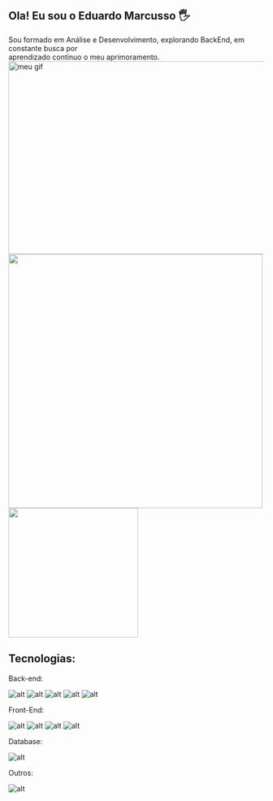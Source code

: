 ## Ola! Eu sou o Eduardo Marcusso 🖐

<span align="center"> 
    Sou formado em Análise e Desenvolvimento, explorando BackEnd, em constante busca por <br>aprendizado contínuo o meu aprimoramento.
</span>

<img src="https://i.gifer.com/origin/66/66887a6406dc3d799407b20e076ca578.gif" alt= "meu gif" width="760" height="380">

<div >
    <img src="https://github-readme-stats.vercel.app/api?username=marcussoe&show_icons=true&theme=radical" width="500px">
    <img src="https://github-readme-stats.vercel.app/api/top-langs/?username=marcussoe&theme=blue-green" width="255px"> 
</div>


## Tecnologias:

Back-end:

![alt](https://img.shields.io/badge/Java-ED8B00?style=for-the-badge&logo=openjdk&logoColor=white)
![alt](https://img.shields.io/badge/JavaScript-323330?style=for-the-badge&logo=javascript&logoColor=F7DF1E)
![alt](https://img.shields.io/badge/Node.js-43853D?style=for-the-badge&logo=node.js&logoColor=white)
![alt](https://img.shields.io/badge/Spring-6DB33F?style=for-the-badge&logo=spring&logoColor=white)
![alt](https://img.shields.io/badge/Spring_Security-6DB33F?style=for-the-badge&logo=Spring-Security&logoColor=white)



Front-End:

![alt](https://img.shields.io/badge/React_Native-20232A?style=for-the-badge&logo=react&logoColor=61DAFB)
![alt](https://img.shields.io/badge/React-20232A?style=for-the-badge&logo=react&logoColor=61DAFB)
![alt](https://img.shields.io/badge/HTML5-E34F26?style=for-the-badge&logo=html5&logoColor=white)
![alt](https://img.shields.io/badge/CSS3-1572B6?style=for-the-badge&logo=css3&logoColor=white)


Database:

![alt](https://img.shields.io/badge/MySQL-005C84?style=for-the-badge&logo=mysql&logoColor=white)


Outros:

![alt](https://img.shields.io/badge/Salesforce-00A1E0?style=for-the-badge&logo=Salesforce&logoColor=white)


